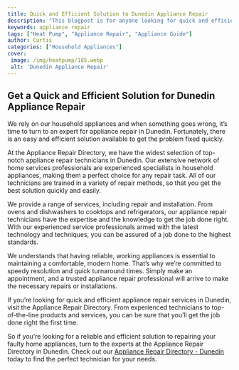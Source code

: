 ```yaml
---
title: Quick and Efficient Solution to Dunedin Appliance Repair
description: "This blogpost is for anyone looking for quick and efficient solutions for appliance repair in Dunedin With tips to get the most out of your appliance repairs and the products available for repair you wont want to miss out on this one"
keywords: appliance repair
tags: ["Heat Pump", "Appliance Repair", "Appliance Guide"]
author: Curtis
categories: ["Household Appliances"]
cover: 
 image: /img/heatpump/185.webp
 alt: 'Dunedin Appliance Repair'
---
```

## Get a Quick and Efficient Solution for Dunedin Appliance Repair 

We rely on our household appliances and when something goes wrong, it’s time to turn to an expert for appliance repair in Dunedin. Fortunately, there is an easy and efficient solution available to get the problem fixed quickly. 

At the Appliance Repair Directory, we have the widest selection of top-notch appliance repair technicians in Dunedin. Our extensive network of home services professionals are experienced specialists in household appliances, making them a perfect choice for any repair task. All of our technicians are trained in a variety of repair methods, so that you get the best solution quickly and easily. 

We provide a range of services, including repair and installation. From ovens and dishwashers to cooktops and refrigerators, our appliance repair technicians have the expertise and the knowledge to get the job done right. With our experienced service professionals armed with the latest technology and techniques, you can be assured of a job done to the highest standards. 

We understands that having reliable, working appliances is essential to maintaining a comfortable, modern home. That’s why we’re committed to speedy resolution and quick turnaround times. Simply make an appointment, and a trusted appliance repair professional will arrive to make the necessary repairs or installations. 

If you’re looking for quick and efficient appliance repair services in Dunedin, visit the Appliance Repair Directory. From experienced technicians to top-of-the-line products and services, you can be sure that you’ll get the job done right the first time. 

So if you’re looking for a reliable and efficient solution to repairing your faulty home appliances, turn to the experts at the Appliance Repair Directory in Dunedin. Check out our [Appliance Repair Directory - Dunedin](./pages/appliance-repair-technicians/new-zealand/dunedin) today to find the perfect technician for your needs.
